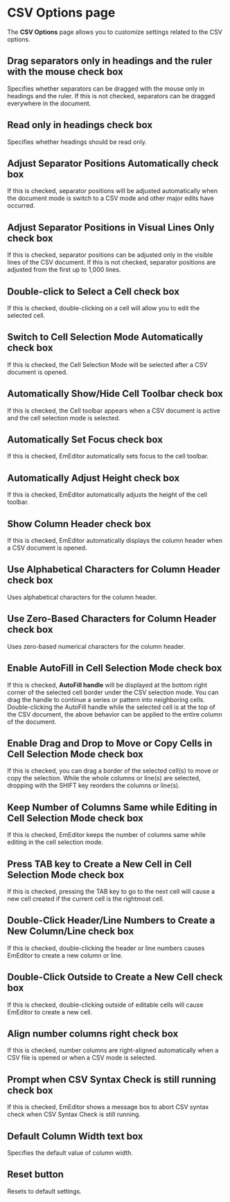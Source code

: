 # CSV Options page

The **CSV Options** page allows you to customize settings related to the CSV options.

## Drag separators only in headings and the ruler with the mouse check box

Specifies whether separators can be dragged with the mouse only in headings and the ruler. If this is not checked, separators can be dragged everywhere in the document.

## Read only in headings check box

Specifies whether headings should be read only.

## Adjust Separator Positions Automatically check box

If this is checked, separator positions will be adjusted automatically when the document mode is switch to a CSV mode and other major edits have occurred.

## Adjust Separator Positions in Visual Lines Only check box

If this is checked, separator positions can be adjusted only in the visible lines of the CSV document. If this is not checked, separator positions are adjusted from the first up to 1,000 lines.

## Double-click to Select a Cell check box

If this is checked, double-clicking on a cell will allow you to edit the selected cell.

## Switch to Cell Selection Mode Automatically check box

If this is checked, the Cell Selection Mode will be selected after a CSV document is opened.

## Automatically Show/Hide Cell Toolbar check box

If this is checked, the Cell toolbar appears when a CSV document is active and the cell selection mode is selected.

## Automatically Set Focus check box

If this is checked, EmEditor automatically sets focus to the cell toolbar.

## Automatically Adjust Height check box

If this is checked, EmEditor automatically adjusts the height of the cell toolbar.

## Show Column Header check box

If this is checked, EmEditor automatically displays the column header when a CSV document is opened.

## Use Alphabetical Characters for Column Header check box

Uses alphabetical characters for the column header.

## Use Zero-Based Characters for Column Header check box

Uses zero-based numerical characters for the column header.

## Enable AutoFill in Cell Selection Mode check box

If this is checked, **AutoFill handle** will be displayed at the bottom right corner of the selected cell border under the CSV selection mode. You can drag the handle to continue a series or pattern into neighboring cells. Double-clicking the AutoFill handle while the selected cell is at the top of the CSV document, the above behavior can be applied to the entire column of the document.

## Enable Drag and Drop to Move or Copy Cells in Cell Selection Mode check box

If this is checked, you can drag a border of the selected cell(s) to move or copy the selection. While the whole columns or line(s) are selected, dropping with the SHIFT key reorders the columns or line(s).

## Keep Number of Columns Same while Editing in Cell Selection Mode check box

If this is checked, EmEditor keeps the number of columns same while editing in the cell selection mode.

## Press TAB key to Create a New Cell in Cell Selection Mode check box

If this is checked, pressing the TAB key to go to the next cell will cause a new cell created if the current cell is the rightmost cell.

## Double-Click Header/Line Numbers to Create a New Column/Line check box

If this is checked, double-clicking the header or line numbers causes EmEditor to create a new column or line.

## Double-Click Outside to Create a New Cell check box

If this is checked, double-clicking outside of editable cells will cause EmEditor to create a new cell.

## Align number columns right check box

If this is checked, number columns are right-aligned automatically when a CSV file is opened or when a CSV mode is selected.

## Prompt when CSV Syntax Check is still running check box

If this is checked, EmEditor shows a message box to abort CSV syntax check when CSV Syntax Check is still running.

## Default Column Width text box

Specifies the default value of column width.

## Reset button

Resets to default settings.

